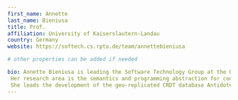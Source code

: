 ```yaml
---
first_name: Annette
last_name: Bieniusa
title: Prof.
affiliation: University of Kaiserslautern-Landau
country: Germany
website: https://softech.cs.rptu.de/team/annettebieniusa

# other properties can be added if needed

bio: Annette Bieniusa is leading the Software Technology Group at the University of Kaiserslautern-Landau.
 Her research area is the semantics and programming abstraction for concurrent and distributed programming, with a focus on replication, synchronization, local-first software, and programming languages.
 She leads the development of the geo-replicated CRDT database AntidoteDB and is a Scientific Advisor and Architect of the ElectricSQL platform.
---
```

